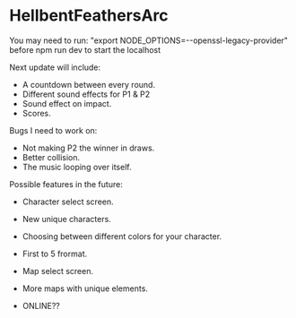 # HellbentFeathersArc

You may need to run: "export NODE_OPTIONS=--openssl-legacy-provider" before npm run dev to start the localhost

Next update will include:

 - A countdown between every round.
 - Different sound effects for P1 & P2
 - Sound effect on impact.
 - Scores.

Bugs I need to work on:
- Not making P2 the winner in draws.
- Better collision.
- The music looping over itself.


Possible features in the future:

- Character select screen.
- New unique characters.
- Choosing between different colors for your character.
- First to 5 frormat.
- Map select screen.
- More maps with unique elements.

- ONLINE??

